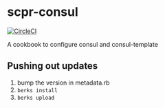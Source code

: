 # scpr-consul
[![CircleCI](https://circleci.com/gh/scpr-cookbooks/scpr-consul.svg?style=svg)](https://circleci.com/gh/scpr-cookbooks/scpr-consul)

A cookbook to configure consul and consul-template

## Pushing out updates

1. bump the version in metadata.rb
1. `berks install`
1. `berks upload`
